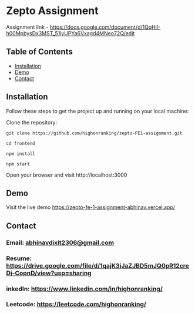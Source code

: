 # Zepto Assignment

Assignment link - https://docs.google.com/document/d/1QqHiI-h00MpbysDx3MST_51lyUPYa6Vxagd4MNeo72Q/edit

## Table of Contents

- [Installation](#installation)
- [Demo](#demo)
- [Contact](#contact)

## Installation

Follow these steps to get the project up and running on your local machine:

 Clone the repository:

   ```
   git clone https://github.com/highonranking/zepto-FE1-assignment.git
   ```
   ```
   cd frontend
   ```

   ```
   npm install
   ```

```
npm start
```

Open your browser and visit http://localhost:3000

## Demo
Visit the live demo https://zepto-fe-1-assignment-abhinav.vercel.app/


## Contact
### Email: abhinavdixit2306@gmail.com 
### Resume: https://drive.google.com/file/d/1qajK3jJaZJBD5mJQ0pR12creDj-CopnD/view?usp=sharing
### inkedIn: https://www.linkedin.com/in/highonranking/
### Leetcode: https://leetcode.com/highonranking/

